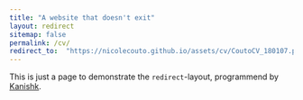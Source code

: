 ```yaml
---
title: "A website that doesn't exit"
layout: redirect
sitemap: false
permalink: /cv/
redirect_to:  "https://nicolecouto.github.io/assets/cv/CoutoCV_180107.pdf"
---
```

This is just a page to demonstrate the `redirect`-layout, programmend by [Kanishk](http://codingtips.kanishkkunal.in/about/).





<!-- ---
layout: page-fullwidth
permalink: /cv/
header:
  image_fullwidth: headers/Palmer_from_TheWorld.jpg
redirect-to: https://nicolecouto.github.io/assets/cv/CoutoCV_180107.pdf
---
<p align="center">
<a href="/assets/cv/CoutoCV_180107.pdf">Click here to
download the PDF.</a>
</p>

<object data="/assets/cv/CoutoCV_180107.pdf" type="application/pdf" width="100%" height="500px">
    <p>It appears you don't have a PDF plugin for this browser.
    No biggie... you can <a href="/assets/cv/CoutoCV_180107.pdf">click here to
    download the PDF file.</a></p>
</object>

Redirect = https://nicolecouto.github.io/assets/cv/CoutoCV_180107.pdf -->
